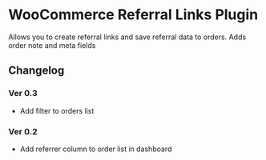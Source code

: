# WooCommerce Referral Links Plugin

Allows you to create referral links and save referral data to orders. Adds order note and meta fields

## Changelog

### Ver 0.3

 - Add filter to orders list

### Ver 0.2

 - Add referrer column to order list in dashboard